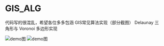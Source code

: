 # GIS_ALG
代码写的很混乱，希望各位多多包涵
GIS常见算法实现（部分截图）
Delaunay 三角形与 Voronoi 多边形实现

![demo图](https://github.com/XiaoZhong233/GIS_ALG/blob/master/img/delaunay.png)
![demo图](https://github.com/XiaoZhong233/GIS_ALG/blob/master/img/paint.png)
